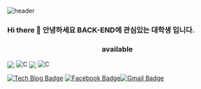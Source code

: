  ![header](https://capsule-render.vercel.app/api?type=wave&color=auto&height=300&section=header&text=Welcome%20&fontSize=90)

### Hi there 👋 안녕하세요 BACK-END에 관심있는 대학생 입니다.
 

 <h3 align="center"> available</h3>
<img src="https://img.shields.io/badge/Python-3766AB?style=flat-square&logo=Python&logoColor=white"/ align="center"></a>
<img alt="C" src ="https://img.shields.io/badge/C-A8B9CC.svg?&style=for-the-badge&logo=C&logoColor=white"/>
<img src="https://img.shields.io/badge/Python-3766AB?style=flat-square&logo=Python&logoColor=white"/ align="center"></a>
<img alt="C" src ="https://img.shields.io/badge/C-A8B9CC.svg?&style=for-the-badge&logo=C&logoColor=white"/>


 [![Tech Blog Badge](http://img.shields.io/badge/-Tech%20blog-black?style=flat-square&logo=github&link=https://github.com/ddongbu)](https://github.com/ddongbu)
 [![Facebook Badge](https://img.shields.io/badge/facebook-1877f2?style=flat-square&logo=facebook&logoColor=white&link=https://www.facebook.com/profile.php?id=100019359516667)](https://www.facebook.com/profile.php?id=100019359516667)[![Gmail Badge](https://img.shields.io/badge/Gmail-d14836?style=flat-square&logo=Gmail&logoColor=white&link=mailto:sang214q@gmail.com)](mailto:sang214q@gmail.com)

